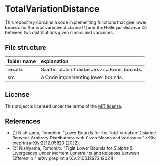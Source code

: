 # TotalVariationDistance
This repository contains a code implementing functions that give lower bounds for the total variation distance [1] and the Hellinger distance [2] between two distributions given means and variances.

## File structure
|folder name|explanation                         |
|:--        |:--                          |
|results    |Scatter plots of distances and lower bounds.|
|src        | A Code implementing lower bounds.|

## License
This project is licensed under the terms of the [MIT license](LICENSE.md).

## References
- [1] Nishiyama, Tomohiro. "Lower Bounds for the Total Variation Distance Between Arbitrary Distributions with Given Means and Variances." arXiv preprint arXiv:2212.05820 (2022).
- [2] Nishiyama, Tomohiro. "Tight Lower Bounds for $\alpha $-Divergences Under Moment Constraints and Relations Between Different $\alpha$." arXiv preprint arXiv:2105.12972 (2021).
